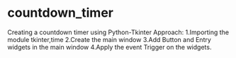 # countdown_timer
Creating a countdown timer using Python-Tkinter
Approach:
1.Importing the module tkinter,time
2.Create the main window
3.Add Button and Entry widgets in the main window
4.Apply the event Trigger on the widgets.
